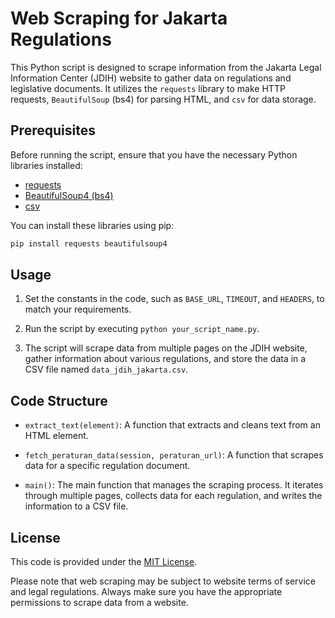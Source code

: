 # Web Scraping for Jakarta Regulations

This Python script is designed to scrape information from the Jakarta Legal Information Center (JDIH) website to gather data on regulations and legislative documents. It utilizes the `requests` library to make HTTP requests, `BeautifulSoup` (bs4) for parsing HTML, and `csv` for data storage.

## Prerequisites

Before running the script, ensure that you have the necessary Python libraries installed:

- [requests](https://docs.python-requests.org/en/latest/)
- [BeautifulSoup4 (bs4)](https://www.crummy.com/software/BeautifulSoup/bs4/doc/)
- [csv](https://docs.python.org/3/library/csv.html)

You can install these libraries using pip:

```bash
pip install requests beautifulsoup4
```

## Usage

1. Set the constants in the code, such as `BASE_URL`, `TIMEOUT`, and `HEADERS`, to match your requirements.

2. Run the script by executing `python your_script_name.py`.

3. The script will scrape data from multiple pages on the JDIH website, gather information about various regulations, and store the data in a CSV file named `data_jdih_jakarta.csv`.

## Code Structure

- `extract_text(element)`: A function that extracts and cleans text from an HTML element.

- `fetch_peraturan_data(session, peraturan_url)`: A function that scrapes data for a specific regulation document.

- `main()`: The main function that manages the scraping process. It iterates through multiple pages, collects data for each regulation, and writes the information to a CSV file.

## License

This code is provided under the [MIT License](LICENSE).

Please note that web scraping may be subject to website terms of service and legal regulations. Always make sure you have the appropriate permissions to scrape data from a website.

 
